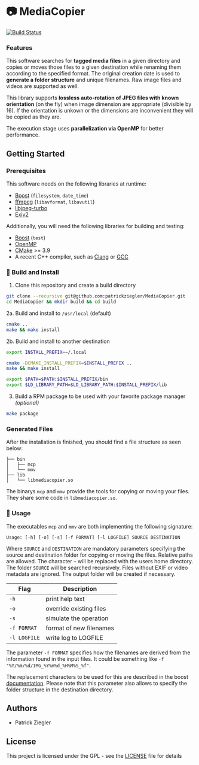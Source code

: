 #  :camera: MediaCopier

[![Build Status](https://api.travis-ci.com/patrickziegler/MediaCopier.svg?branch=master)](https://travis-ci.com/patrickziegler/MediaCopier)

### Features
This software searches for **tagged media files** in a given directory and copies or moves those files to a given destination while renaming them according to the specified format. The original creation date is used to **generate a folder structure** and unique filenames. Raw image files and videos are supported as well.

This library supports **lossless auto-rotation of JPEG files with known orientation** (on the fly) when image dimension are appropriate (divisible by 16). If the orientation is unkown or the dimensions are inconvenient they will be copied as they are.

The execution stage uses **parallelization via OpenMP** for better performance.

## Getting Started

### Prerequisites

This software needs on the following libraries at runtime:

* [Boost](https://www.boost.org/) (`filesystem`, `date_time`)
* [ffmpeg](https://ffmpeg.org/) (`libavformat`, `libavutil`)
* [libjpeg-turbo](https://www.libjpeg-turbo.org/)
* [Exiv2](http://exiv2.org/)

Additionally, you will need the following libraries for building and testing:

* [Boost](https://www.boost.org/) (`test`)
* [OpenMP](https://www.openmp.org/)
* [CMake](https://cmake.org/) >= 3.9
* A recent C++ compiler, such as [Clang](https://clang.llvm.org/) or [GCC](https://gcc.gnu.org/)

### :hammer: Build and Install

1. Clone this repository and create a build directory
```bash
git clone --recursive git@github.com:patrickziegler/MediaCopier.git
cd MediaCopier && mkdir build && cd build
```

2a. Build and install to `/usr/local` (default)
```bash
cmake ..
make && make install
```

2b. Build and install to another destination
```bash
export INSTALL_PREFIX=~/.local

cmake -DCMAKE_INSTALL_PREFIX=$INSTALL_PREFIX ..
make && make install

export $PATH=$PATH:$INSTALL_PREFIX/bin
export $LD_LIBRARY_PATH=$LD_LIBRARY_PATH:$INSTALL_PREFIX/lib
```

3. Build a RPM package to be used with your favorite package manager *(optional)*
```bash
make package
```

### Generated Files

After the installation is finished, you should find a file structure as seen below:

```
├── bin
│   ├── mcp
│   └── mmv
├── lib
│   └── libmediacopier.so
```

The binarys `mcp` and `mmv` provide the tools for copying or moving your files. They share some code in `libmediacopier.so`.

###  :rocket: Usage

The executables `mcp` and `mmv` are both implementing the following signature:

```
Usage: [-h] [-o] [-s] [-f FORMAT] [-l LOGFILE] SOURCE DESTINATION
```

Where `SOURCE` and `DESTINATION` are mandatory parameters specifying the source and destination folder for copying or moving the files. Relative paths are allowed. The character `~` will be replaced with the users home directory. The folder `SOURCE` will be searched recursively. Files without EXIF or video metadata are ignored. The output folder will be created if necessary.

Flag | Description
------------ | -------------
`-h` | print help text
`-o` | override existing files
`-s` | simulate the operation
`-f FORMAT` | format of new filenames
`-l LOGFILE` | write log to LOGFILE

The parameter `-f FORMAT` specifies how the filenames are derived from the information found in the input files. It could be something like `-f "%Y/%m/%d/IMG_%Y%m%d_%H%M%S_%f"`.

The replacement characters to be used for this are described in the boost [documentation](https://www.boost.org/doc/libs/1_69_0/doc/html/date_time/date_time_io.html). Please note that this parameter also allows to  specify the folder structure in the destination directory.

## Authors

*  Patrick Ziegler

## License

This project is licensed under the GPL - see the [LICENSE](LICENSE) file for details
